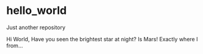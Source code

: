 # hello_world
Just another repository 

Hi World,
Have you seen the brightest star at night? Is Mars! Exactly where I from...

